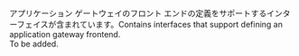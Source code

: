 <Namespace Name="Microsoft.Azure.Management.Network.Fluent.ApplicationGatewayFrontend.Definition">
  <Docs>
    <summary><span data-ttu-id="0240f-101">アプリケーション ゲートウェイのフロント エンドの定義をサポートするインターフェイスが含まれています。</span><span class="sxs-lookup"><span data-stu-id="0240f-101">Contains interfaces that support defining an application gateway frontend.</span></span></summary> 
    <remarks>To be added.</remarks>
  </Docs>
</Namespace>

